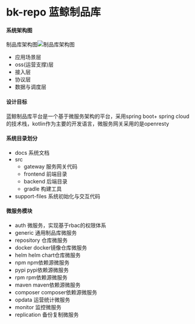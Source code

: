 # bk-repo 蓝鲸制品库

#### 系统架构图
制品库架构图![制品库架构图](/uploads/0FCF5A4590AD4CDE8BDC78DBA397E4D4/bkrepo.png)

- 应用场景层
- oss(运营支撑)层
- 接入层
- 协议层
- 数据与调度层

#### 设计目标
蓝鲸制品库平台是一个基于微服务架构的平台，采用spring boot+ spring cloud的技术栈，kotlin作为主要的开发语言，微服务网关采用的是openresty

#### 系统目录划分
 - docs 系统文档
 - src 
    - gateway 服务网关代码
    - frontend 前端目录
    - backend  后端目录
    - gradle 构建工具
- support-files 系统初始化与交互代码

#### 微服务模块
- auth 微服务，实现基于rbac的权限体系
- generic 通用制品库微服务
- repository 仓库微服务
- docker docker镜像仓库微服务
- helm helm chart仓库微服务
- npm npm依赖源微服务
- pypi pypi依赖源微服务
- rpm rpm依赖源微服务
- maven maven依赖源微服务
- composer composer依赖源微服务
- opdata 运营统计微服务
- monitor 监控微服务
- replication 备份复制微服务


